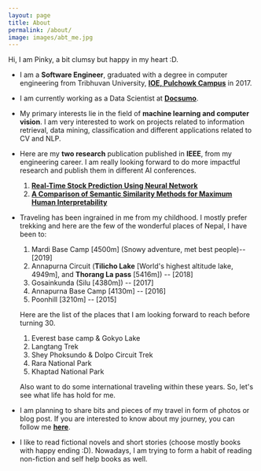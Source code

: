 ```yaml
---
layout: page
title: About
permalink: /about/
image: images/abt_me.jpg
---
```


Hi, I am Pinky, a bit clumsy but happy in my heart :D. 

- I am a **Software Engineer**, graduated with a degree in computer engineering from Tribhuvan University, **[IOE, Pulchowk Campus](http://doece.pcampus.edu.np)** in 2017.
- I am currently working as a Data Scientist at **[Docsumo](https://docsumo.com/)**.
- My primary interests lie in the field of **machine learning and computer vision**. I am very interested to work on projects related to information retrieval, data mining, classification and different applications related to CV and NLP.
- Here are my **two research** publication published in **IEEE**, from my engineering career. I am really looking forward to do more impactful research and publish them in different AI conferences.

    1. **[Real-Time Stock Prediction Using Neural Network](https://ieeexplore.ieee.org/document/8443057)**
    2. **[A Comparison of Semantic Similarity Methods for Maximum Human Interpretability](https://ieeexplore.ieee.org/document/8947433)**

<!-- Hobbies -->
- Traveling has been ingrained in me from my childhood. I mostly prefer trekking and here are the few of the wonderful places of Nepal, I have been to:
        
    1. Mardi Base Camp [4500m] (Snowy adventure, met best people)-- [2019]
    2. Annapurna Circuit (**Tilicho Lake** [World's highest altitude lake, 4949m], and **Thorang La pass** [5416m]) -- [2018]
    3. Gosainkunda (Silu [4380m]) -- [2017]
    4. Annapurna Base Camp [4130m] -- [2016]
    5. Poonhill [3210m] -- [2015]

    <!-- <.> -->

    Here are the list of the places that I am looking forward to reach before turning 30.
        
    1. Everest base camp & Gokyo Lake
    2. Langtang Trek
    3. Shey Phoksundo & Dolpo Circuit Trek
    4. Rara National Park
    5. Khaptad National Park

    <!-- <.> -->

    Also want to do some international traveling within these years. So, let's see what life has hold for me.

- I am planning to share bits and pieces of my travel in form of photos or blog post. If you are interested to know about my journey, you can follow me <b>[here](https://www.instagram.com/aloo_travellers/)</b>.

- I like to read fictional novels and short stories (choose mostly books with happy ending :D). Nowadays, I am trying to form a habit of reading non-fiction and self help books as well.
